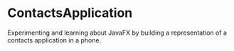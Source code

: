 # ContactsApplication
Experimenting and learning about JavaFX by building a representation of a contacts application in a phone.
